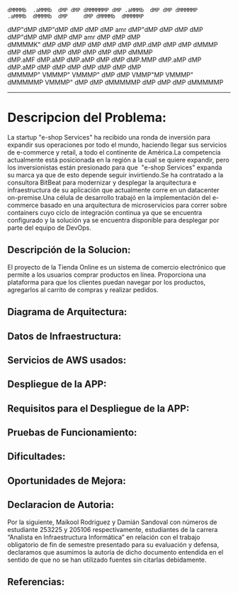 
    dMMMMb  .aMMMb  dMP dMP dMMMMMMP dMP .aMMMb  dMP dMP dMMMMMP        .aMMMb  dMMMMb  dMP     dMP dMMMMb  dMMMMMP 
   dMP"dMP dMP"dMP dMP dMP    dMP   amr dMP"dMP dMP dMP dMP            dMP"dMP dMP dMP dMP     amr dMP dMP dMP      
  dMMMMK" dMP dMP dMP dMP    dMP   dMP dMP.dMP dMP dMP dMMMP          dMP dMP dMP dMP dMP     dMP dMP dMP dMMMP     
 dMP.aMF dMP.aMP dMP.aMP    dMP   dMP dMP.MMP dMP.aMP dMP            dMP.aMP dMP dMP dMP     dMP dMP dMP dMP        
dMMMMP"  VMMMP"  VMMMP"    dMP   dMP  VMMP"MP VMMMP" dMMMMMP         VMMMP" dMP dMP dMMMMMP dMP dMP dMP dMMMMMP     
                                                                                                                
---
# Descripcion del Problema:
La startup "e-shop Services" ha recibido una ronda de inversión para expandir sus operaciones por todo el mundo, haciendo llegar sus servicios de e-commerce y retail, a todo el continente de América.La competencia actualmente está posicionada en la región a la cual se quiere expandir, pero los inversionistas están presionado para que  "e-shop Services" expanda su marca ya que de esto depende seguir invirtiendo.Se ha contratado a la consultora BitBeat para modernizar y desplegar la arquitectura e infraestructura de su aplicación que actualmente corre en un datacenter on-premise.Una célula de desarrollo trabajó en la implementación del e-commerce basado en una arquitectura de microservicios para correr sobre containers cuyo ciclo de integración continua ya que se encuentra configurado y la solución ya se encuentra disponible para desplegar por parte del equipo de DevOps.

## Descripción de la Solucion:
El proyecto de la Tienda Online es un sistema de comercio electrónico que permite a los usuarios comprar productos en línea. Proporciona una plataforma para que los clientes puedan navegar por los productos, agregarlos al carrito de compras y realizar pedidos.

## Diagrama de Arquitectura:

## Datos de Infraestructura:

## Servicios de AWS usados:

## Despliegue de la APP:

## Requisitos para el Despliegue de la APP:

## Pruebas de Funcionamiento:

## Dificultades:

## Oportunidades de Mejora:

## Declaracion de Autoria:
Por la siguiente, Maikool Rodriguez  y Damián Sandoval con números de estudiante 253225  y 205106 respectivamente, estudiantes de la carrera “Analista en Infraestructura Informática” en relación con el trabajo obligatorio de fin de semestre presentado para su evaluación y defensa, declaramos que asumimos la autoría de dicho documento entendida en el sentido de que no se han utilizado fuentes sin citarlas debidamente.

## Referencias:
